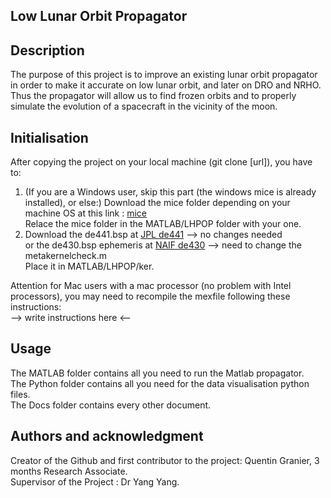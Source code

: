 ## Low Lunar Orbit Propagator

## Description
The purpose of this project is to improve an existing lunar orbit propagator in order to make it accurate on low lunar orbit, and later on DRO and NRHO. Thus the propagator will allow us to find frozen orbits and to properly simulate the evolution of a spacecraft in the vicinity of the moon.

## Initialisation
After copying the project on your local machine (git clone [url]), you have to:  
  1) (If you are a Windows user, skip this part (the windows mice is already installed), or else:) Download the mice folder depending on your machine OS at this link : [mice](https://naif.jpl.nasa.gov/naif/toolkit_MATLAB.html)  
Relace the mice folder in the MATLAB/LHPOP folder with your one.  
  2) Download the de441.bsp at [JPL de441](https://ssd.jpl.nasa.gov/ftp/eph/planets/bsp/) --> no changes needed  
  or the de430.bsp ephemeris at [NAIF de430](https://naif.jpl.nasa.gov/pub/naif/generic_kernels/spk/planets/) --> need to change the metakernelcheck.m  
Place it in MATLAB/LHPOP/ker.  
  
Attention for Mac users with a mac processor (no problem with Intel processors), you may need to recompile the mexfile following these instructions:  
--> write instructions here <--

## Usage
The MATLAB folder contains all you need to run the Matlab propagator.  
The Python folder contains all you need for the data visualisation python files.  
The Docs folder contains every other document.

## Authors and acknowledgment
Creator of the Github and first contributor to the project: Quentin Granier, 3 months Research Associate.  
Supervisor of the Project : Dr Yang Yang.
